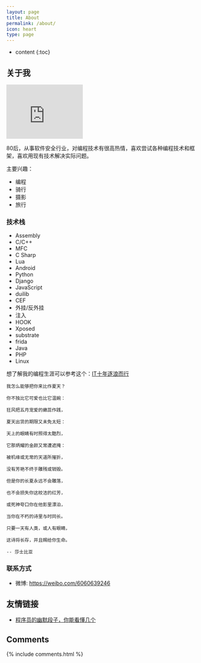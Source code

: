 ```yaml
---
layout: page
title: About
permalink: /about/
icon: heart
type: page
---
```


* content
{:toc}

## 关于我

<iframe src="https://githubbadge.appspot.com/bigsinger?s=1" style="border: 0;height: 142px;width: 200px;overflow: hidden;" frameBorder="0"></iframe>

80后，从事软件安全行业，对编程技术有很高热情，喜欢尝试各种编程技术和框架，喜欢用现有技术解决实际问题。

主要兴趣：
- 编程
- 骑行
- 摄影
- 旅行

### 技术栈
- Assembly
- C/C++
- MFC
- C Sharp
- Lua
- Android
- Python
- Django
- JavaScript
- duilib
- CEF
- 外挂/反外挂
- 注入
- HOOK
- Xposed
- substrate
- frida
- Java
- PHP
- Linux


想了解我的编程生涯可以参考这个：[IT十年逐浪而行](https://www.zhupite.com/other/it10year.html)


```
我怎么能够把你来比作夏天？

你不独比它可爱也比它温婉：

狂风把五月宠爱的嫩蕊作践，

夏天出赁的期限又未免太短：

天上的眼睛有时照得太酷烈，

它那炳耀的金颜又常遭遮掩：

被机缘或无常的天道所摧折，

没有芳艳不终于雕残或销毁。

但是你的长夏永远不会雕落，

也不会损失你这皎洁的红芳，

或死神夸口你在他影里漂泊，

当你在不朽的诗里与时同长。

只要一天有人类，或人有眼睛，

这诗将长存，并且赐给你生命。

-- 莎士比亚
```

### 联系方式
- 微博: <https://weibo.com/6060639246>

## 友情链接
- [程序员的幽默段子，你能看懂几个](https://www.zhupite.com/other/joke.html)

## Comments

{% include comments.html %}
